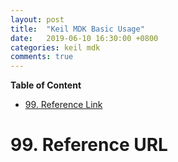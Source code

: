 ```yaml
---
layout: post
title:  "Keil MDK Basic Usage"
date:   2019-06-10 16:30:00 +0800
categories: keil mdk
comments: true
---
```


**Table of Content**

- [99. Reference Link](#99-reference-link)

# 99. Reference URL



